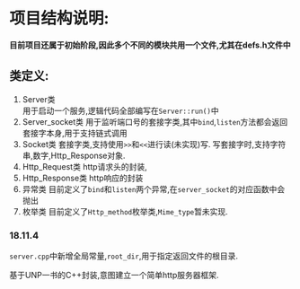 # 项目结构说明:
**目前项目还属于初始阶段,因此多个不同的模块共用一个文件,尤其在defs.h文件中**

## 类定义:
1. Server类  
    用于启动一个服务,逻辑代码全部编写在`Server::run()`中
2. Server_socket类
    用于监听端口号的套接字类,其中`bind`,`listen`方法都会返回套接字本身,用于支持链式调用
3. Socket类
    套接字类,支持使用`>>`和`<<`进行读(未实现)写.
    写套接字时,支持字符串,数字,Http_Response对象.
4. Http_Request类
    http请求头的封装,
5. Http_Response类
    http响应的封装
6. 异常类
    目前定义了`bind`和`listen`两个异常,在`server_socket`的对应函数中会抛出
7. 枚举类
    目前定义了`Http_method`枚举类,`Mime_type`暂未实现.




### 18.11.4 
`server.cpp`中新增全局常量,`root_dir`,用于指定返回文件的根目录.

基于UNP一书的C++封装,意图建立一个简单http服务器框架.